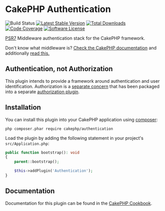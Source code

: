 # CakePHP Authentication

![Build Status](https://github.com/cakephp/authentication/actions/workflows/ci.yml/badge.svg?branch=master)
[![Latest Stable Version](https://img.shields.io/github/v/release/cakephp/authentication?sort=semver&style=flat-square)](https://packagist.org/packages/cakephp/authentication)
[![Total Downloads](https://img.shields.io/packagist/dt/cakephp/authentication?style=flat-square)](https://packagist.org/packages/cakephp/authentication/stats)
[![Code Coverage](https://img.shields.io/coveralls/cakephp/authentication/master.svg?style=flat-square)](https://coveralls.io/r/cakephp/authentication?branch=master)
[![Software License](https://img.shields.io/badge/license-MIT-brightgreen.svg?style=flat-square)](LICENSE)

[PSR7](https://www.php-fig.org/psr/psr-7/) Middleware authentication stack for the CakePHP framework.

Don't know what middleware is? [Check the CakePHP documentation](https://book.cakephp.org/4/en/controllers/middleware.html) and additionally [read this.](https://philsturgeon.uk/php/2016/05/31/why-care-about-php-middleware/)

## Authentication, not Authorization

This plugin intends to provide a framework around authentication and user
identification. Authorization is a [separate
concern](https://en.wikipedia.org/wiki/Separation_of_concerns) that has been
packaged into a separate [authorization plugin](https://github.com/cakephp/authorization).

## Installation

You can install this plugin into your CakePHP application using
[composer](https://getcomposer.org):

```
php composer.phar require cakephp/authentication
```

Load the plugin by adding the following statement in your project's
`src/Application.php`:
```php
public function bootstrap(): void
{
    parent::bootstrap();

    $this->addPlugin('Authentication');
}
```

## Documentation

Documentation for this plugin can be found in the [CakePHP Cookbook](https://book.cakephp.org/authentication/2/en/).
